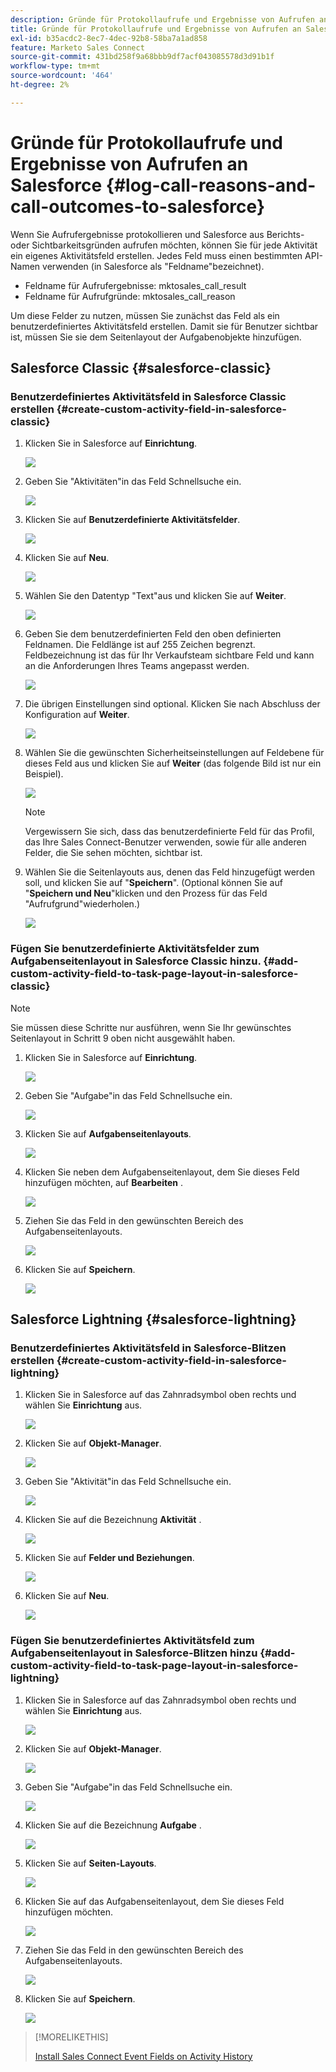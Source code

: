 ```yaml
---
description: Gründe für Protokollaufrufe und Ergebnisse von Aufrufen an Salesforce - Marketo Docs - Produktdokumentation
title: Gründe für Protokollaufrufe und Ergebnisse von Aufrufen an Salesforce
exl-id: b35acdc2-8ec7-4dec-92b8-58ba7a1ad858
feature: Marketo Sales Connect
source-git-commit: 431bd258f9a68bbb9df7acf043085578d3d91b1f
workflow-type: tm+mt
source-wordcount: '464'
ht-degree: 2%

---
```


# Gründe für Protokollaufrufe und Ergebnisse von Aufrufen an Salesforce {#log-call-reasons-and-call-outcomes-to-salesforce}

Wenn Sie Aufrufergebnisse protokollieren und Salesforce aus Berichts- oder Sichtbarkeitsgründen aufrufen möchten, können Sie für jede Aktivität ein eigenes Aktivitätsfeld erstellen. Jedes Feld muss einen bestimmten API-Namen verwenden (in Salesforce als &quot;Feldname&quot;bezeichnet).

* Feldname für Aufrufergebnisse: mktosales_call_result
* Feldname für Aufrufgründe: mktosales_call_reason

Um diese Felder zu nutzen, müssen Sie zunächst das Feld als ein benutzerdefiniertes Aktivitätsfeld erstellen. Damit sie für Benutzer sichtbar ist, müssen Sie sie dem Seitenlayout der Aufgabenobjekte hinzufügen.

## Salesforce Classic {#salesforce-classic}

### Benutzerdefiniertes Aktivitätsfeld in Salesforce Classic erstellen  {#create-custom-activity-field-in-salesforce-classic}

1. Klicken Sie in Salesforce auf **Einrichtung**.

   ![](assets/log-call-reasons-and-call-outcomes-to-salesforce-1.png)

1. Geben Sie &quot;Aktivitäten&quot;in das Feld Schnellsuche ein.

   ![](assets/log-call-reasons-and-call-outcomes-to-salesforce-2.png)

1. Klicken Sie auf **Benutzerdefinierte Aktivitätsfelder**.

   ![](assets/log-call-reasons-and-call-outcomes-to-salesforce-3.png)

1. Klicken Sie auf **Neu**.

   ![](assets/log-call-reasons-and-call-outcomes-to-salesforce-4.png)

1. Wählen Sie den Datentyp &quot;Text&quot;aus und klicken Sie auf **Weiter**.

   ![](assets/log-call-reasons-and-call-outcomes-to-salesforce-5.png)

1. Geben Sie dem benutzerdefinierten Feld den oben definierten Feldnamen. Die Feldlänge ist auf 255 Zeichen begrenzt. Feldbezeichnung ist das für Ihr Verkaufsteam sichtbare Feld und kann an die Anforderungen Ihres Teams angepasst werden.

   ![](assets/log-call-reasons-and-call-outcomes-to-salesforce-6.png)

1. Die übrigen Einstellungen sind optional. Klicken Sie nach Abschluss der Konfiguration auf **Weiter**.

   ![](assets/log-call-reasons-and-call-outcomes-to-salesforce-7.png)

1. Wählen Sie die gewünschten Sicherheitseinstellungen auf Feldebene für dieses Feld aus und klicken Sie auf **Weiter** (das folgende Bild ist nur ein Beispiel).

   ![](assets/log-call-reasons-and-call-outcomes-to-salesforce-8.png)

   >[!NOTE]
   >
   >Vergewissern Sie sich, dass das benutzerdefinierte Feld für das Profil, das Ihre Sales Connect-Benutzer verwenden, sowie für alle anderen Felder, die Sie sehen möchten, sichtbar ist.

1. Wählen Sie die Seitenlayouts aus, denen das Feld hinzugefügt werden soll, und klicken Sie auf &quot;**Speichern**&quot;. (Optional können Sie auf &quot;**Speichern und Neu**&quot;klicken und den Prozess für das Feld &quot;Aufrufgrund&quot;wiederholen.)

   ![](assets/log-call-reasons-and-call-outcomes-to-salesforce-9.png)

### Fügen Sie benutzerdefinierte Aktivitätsfelder zum Aufgabenseitenlayout in Salesforce Classic hinzu. {#add-custom-activity-field-to-task-page-layout-in-salesforce-classic}

>[!NOTE]
>
>Sie müssen diese Schritte nur ausführen, wenn Sie Ihr gewünschtes Seitenlayout in Schritt 9 oben nicht ausgewählt haben.

1. Klicken Sie in Salesforce auf **Einrichtung**.

   ![](assets/log-call-reasons-and-call-outcomes-to-salesforce-10.png)

1. Geben Sie &quot;Aufgabe&quot;in das Feld Schnellsuche ein.

   ![](assets/log-call-reasons-and-call-outcomes-to-salesforce-11.png)

1. Klicken Sie auf **Aufgabenseitenlayouts**.

   ![](assets/log-call-reasons-and-call-outcomes-to-salesforce-12.png)

1. Klicken Sie neben dem Aufgabenseitenlayout, dem Sie dieses Feld hinzufügen möchten, auf **Bearbeiten** .

   ![](assets/log-call-reasons-and-call-outcomes-to-salesforce-13.png)

1. Ziehen Sie das Feld in den gewünschten Bereich des Aufgabenseitenlayouts.

   ![](assets/log-call-reasons-and-call-outcomes-to-salesforce-14.png)

1. Klicken Sie auf **Speichern**.

   ![](assets/log-call-reasons-and-call-outcomes-to-salesforce-15.png)

## Salesforce Lightning {#salesforce-lightning}

### Benutzerdefiniertes Aktivitätsfeld in Salesforce-Blitzen erstellen {#create-custom-activity-field-in-salesforce-lightning}

1. Klicken Sie in Salesforce auf das Zahnradsymbol oben rechts und wählen Sie **Einrichtung** aus.

   ![](assets/log-call-reasons-and-call-outcomes-to-salesforce-16.png)

1. Klicken Sie auf **Objekt-Manager**.

   ![](assets/log-call-reasons-and-call-outcomes-to-salesforce-17.png)

1. Geben Sie &quot;Aktivität&quot;in das Feld Schnellsuche ein.

   ![](assets/log-call-reasons-and-call-outcomes-to-salesforce-18.png)

1. Klicken Sie auf die Bezeichnung **Aktivität** .

   ![](assets/log-call-reasons-and-call-outcomes-to-salesforce-19.png)

1. Klicken Sie auf **Felder und Beziehungen**.

   ![](assets/log-call-reasons-and-call-outcomes-to-salesforce-20.png)

1. Klicken Sie auf **Neu**.

   ![](assets/log-call-reasons-and-call-outcomes-to-salesforce-21.png)

### Fügen Sie benutzerdefiniertes Aktivitätsfeld zum Aufgabenseitenlayout in Salesforce-Blitzen hinzu {#add-custom-activity-field-to-task-page-layout-in-salesforce-lightning}

1. Klicken Sie in Salesforce auf das Zahnradsymbol oben rechts und wählen Sie **Einrichtung** aus.

   ![](assets/log-call-reasons-and-call-outcomes-to-salesforce-22.png)

1. Klicken Sie auf **Objekt-Manager**.

   ![](assets/log-call-reasons-and-call-outcomes-to-salesforce-23.png)

1. Geben Sie &quot;Aufgabe&quot;in das Feld Schnellsuche ein.

   ![](assets/log-call-reasons-and-call-outcomes-to-salesforce-24.png)

1. Klicken Sie auf die Bezeichnung **Aufgabe** .

   ![](assets/log-call-reasons-and-call-outcomes-to-salesforce-25.png)

1. Klicken Sie auf **Seiten-Layouts**.

   ![](assets/log-call-reasons-and-call-outcomes-to-salesforce-26.png)

1. Klicken Sie auf das Aufgabenseitenlayout, dem Sie dieses Feld hinzufügen möchten.

   ![](assets/log-call-reasons-and-call-outcomes-to-salesforce-27.png)

1. Ziehen Sie das Feld in den gewünschten Bereich des Aufgabenseitenlayouts.

   ![](assets/log-call-reasons-and-call-outcomes-to-salesforce-28.png)

1. Klicken Sie auf **Speichern**.

   ![](assets/log-call-reasons-and-call-outcomes-to-salesforce-29.png)

>[!MORELIKETHIS]
>
>[Install Sales Connect Event Fields on Activity History](/help/marketo/product-docs/marketo-sales-connect/crm/salesforce-customization/install-sales-connect-event-fields-on-activity-history.md)
